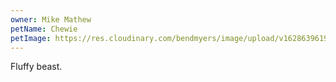 ```yaml
---
owner: Mike Mathew
petName: Chewie
petImage: https://res.cloudinary.com/bendmyers/image/upload/v1628639619/RJSD%20Pets/chewie.jpg
---
```


Fluffy beast.